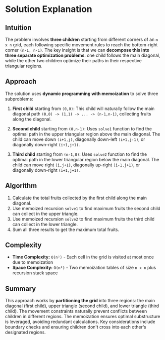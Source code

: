 
# Solution Explanation

## Intuition
The problem involves **three children** starting from different corners of an `n x n` grid, each following specific movement rules to reach the bottom-right corner `(n-1, n-1)`. The key insight is that we can **decompose this into three separate optimization problems**: one child follows the main diagonal, while the other two children optimize their paths in their respective triangular regions.

## Approach
The solution uses **dynamic programming with memoization** to solve three subproblems:

1. **First child** starting from `(0,0)`: This child will naturally follow the main diagonal path `(0,0) -> (1,1) -> ... -> (n-1,n-1)`, collecting fruits along the diagonal.

2. **Second child** starting from `(0,n-1)`: Uses `solve1` function to find the optimal path in the upper triangular region above the main diagonal. The child can move down `(i+1,j)`, diagonally down-left `(i+1,j-1)`, or diagonally down-right `(i+1,j+1)`.

3. **Third child** starting from `(n-1,0)`: Uses `solve2` function to find the optimal path in the lower triangular region below the main diagonal. The child can move right `(i,j+1)`, diagonally up-right `(i-1,j+1)`, or diagonally down-right `(i+1,j+1)`.

## Algorithm
1. Calculate the total fruits collected by the first child along the main diagonal.
2. Use memoized recursion `solve1` to find maximum fruits the second child can collect in the upper triangle.
3. Use memoized recursion `solve2` to find maximum fruits the third child can collect in the lower triangle.
4. Sum all three results to get the maximum total fruits.

## Complexity
- **Time Complexity:** `O(n²)` - Each cell in the grid is visited at most once due to memoization
- **Space Complexity:** `O(n²)` - Two memoization tables of size `n x n` plus recursion stack space

## Summary
This approach works by **partitioning the grid** into three regions: the main diagonal (first child), upper triangle (second child), and lower triangle (third child). The movement constraints naturally prevent conflicts between children in different regions. The memoization ensures optimal substructure is leveraged, avoiding redundant calculations. Key considerations include boundary checks and ensuring children don't cross into each other's designated regions.

